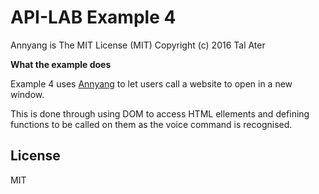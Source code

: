 
# API-LAB Example 4

Annyang is The MIT License (MIT)
Copyright (c) 2016 Tal Ater

**What the example does**

Example 4 uses [Annyang] to let users call a website to open in a new window.

This is done through using DOM to access HTML ellements and defining functions to be called on them as the voice command is recognised.


License
----

MIT

   [Annyang]: <https://www.talater.com/annyang/m>
